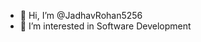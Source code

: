 - 👋 Hi, I’m @JadhavRohan5256
- 👀 I’m interested in Software Development

<!---
JadhavRohan5256/JadhavRohan5256 is a ✨ special ✨ repository because its `README.md` (this file) appears on your GitHub profile.
You can click the Preview link to take a look at your changes.
--->
